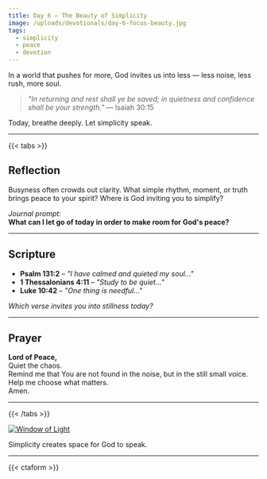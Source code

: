 ```yaml
---
title: Day 6 – The Beauty of Simplicity
image: /uploads/devotionals/day-6-focus-beauty.jpg
tags:
  - simplicity
  - peace
  - devotion
---
```


In a world that pushes for more, God invites us into less — less noise, less rush, more soul.

> _"In returning and rest shall ye be saved; in quietness and confidence shall be your strength."_ — Isaiah 30:15

Today, breathe deeply. Let simplicity speak.

---

{{< tabs >}}

## Reflection

Busyness often crowds out clarity. What simple rhythm, moment, or truth brings peace to your spirit? Where is God inviting you to simplify?

_Journal prompt:_  
**What can I let go of today in order to make room for God's peace?**

---

## Scripture

- **Psalm 131:2** – _"I have calmed and quieted my soul..."_
- **1 Thessalonians 4:11** – _"Study to be quiet..."_
- **Luke 10:42** – _"One thing is needful..."_

_Which verse invites you into stillness today?_

---

## Prayer

**Lord of Peace,**  
Quiet the chaos.  
Remind me that You are not found in the noise, but in the still small voice.  
Help me choose what matters.  
Amen.

---

{{< /tabs >}}

[![Window of Light](/uploads/devotionals/day-6-focus-beauty.jpg)](/uploads/devotionals/day-6-focus-beauty.jpg)

Simplicity creates space for God to speak.

---

{{< ctaform >}}
